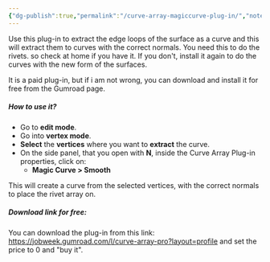 ```yaml
---
{"dg-publish":true,"permalink":"/curve-array-magiccurve-plug-in/","noteIcon":""}
---
```


Use this plug-in to extract the edge loops of the surface as a curve and this will extract them to curves with the correct normals. You need this to do the rivets. so check at home if you have it. If you don't, install it again to do the curves with the new form of the surfaces.

It is a paid plug-in, but if i am not wrong, you can download and install it for free from the Gumroad page.

##### How to use it?
- Go to **edit mode**.
- Go into **vertex mode**.
- **Select** the **vertices** where you want to **extract** the curve.
- On the side panel, that you open with **N**, inside the Curve Array Plug-in properties, click on:
	- **Magic Curve > Smooth**

This will create a curve from the selected vertices, with the correct normals to place the rivet array on.

##### Download link for free:
You can download the plug-in from this link: https://jobweek.gumroad.com/l/curve-array-pro?layout=profile and set the price to 0 and "buy it".
